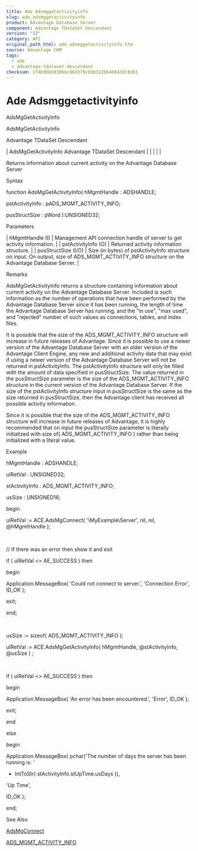 ```yaml
---
title: Ade Adsmggetactivityinfo
slug: ade_adsmggetactivityinfo
product: Advantage Database Server
component: Advantage TDataSet Descendant
version: "12"
category: API
original_path_html: ade_adsmggetactivityinfo.htm
source: Advantage CHM
tags:
  - ade
  - advantage-tdataset-descendant
checksum: 1f4b9bbb8306bc06d379cb963226b48843dc8db1
---
```


# Ade Adsmggetactivityinfo

AdsMgGetActivityInfo

AdsMgGetActivityInfo

Advantage TDataSet Descendant

| AdsMgGetActivityInfo  Advantage TDataSet Descendant |  |  |  |  |

Returns information about current activity on the Advantage Database Server

Syntax

function AdsMgGetActivityInfo( hMgmtHandle : ADSHANDLE;

pstActivityInfo : pADS\_MGMT\_ACTIVITY\_INFO;

pusStructSize : pWord ):UNSIGNED32;

Parameters

| hMgmtHandle (I) | Management API connection handle of server to get activity information. |
| pstActivityInfo (O) | Returned activity information structure. |
| pusStructSize (I/O) | Size (in bytes) of pstActivityInfo structure on input. On output, size of ADS\_MGMT\_ACTIVITY\_INFO structure on the Advantage Database Server. |

Remarks

AdsMgGetActivityInfo returns a structure containing information about current activity on the Advantage Database Server. Included is such information as the number of operations that have been performed by the Advantage Database Server since it has been running, the length of time the Advantage Database Server has running, and the "in use", "max used", and "rejected" number of such values as connections, tables, and index files.

It is possible that the size of the ADS\_MGMT\_ACTIVITY\_INFO structure will increase in future releases of Advantage. Since it is possible to use a newer version of the Advantage Database Server with an older version of the Advantage Client Engine, any new and additional activity data that may exist if using a newer version of the Advantage Database Server will not be returned in pstActivityInfo. The pstActivityInfo structure will only be filled with the amount of data specified in pusStructSize. The value returned in the pusStructSize parameter is the size of the ADS\_MGMT\_ACTIVITY\_INFO structure in the current version of the Advantage Database Server. If the size of the pstActivityInfo structure input in pusStructSize is the same as the size returned in pusStructSize, then the Advantage client has received all possible activity information.

Since it is possible that the size of the ADS\_MGMT\_ACTIVITY\_INFO structure will increase in future releases of Advantage, it is highly recommended that on input the pusStructSize parameter is literally initialized with size of( ADS\_MGMT\_ACTIVITY\_INFO ) rather than being initialized with a literal value.

Example

hMgmtHandle : ADSHANDLE;

ulRetVal : UNSIGNED32;

stActivityInfo : ADS\_MGMT\_ACTIVITY\_INFO;

usSize : UNSIGNED16;

begin

ulRetVal := ACE.AdsMgConnect( '\\MyExample\Server', nil, nil, @hMgmtHandle );

 

// If there was an error then show it and exit

if ( ulRetVal <> AE\_SUCCESS ) then

begin

Application.MessageBox( 'Could not connect to server.', 'Connection Error', ID\_OK );

exit;

end;

 

usSize := sizeof( ADS\_MGMT\_ACTIVITY\_INFO );

ulRetVal := ACE.AdsMgGetActivityInfo( hMgmtHandle, @stActivityInfo, @usSize ) ;

 

if ( ulRetVal <> AE\_SUCCESS ) then

begin

Application.MessageBox( 'An error has been encountered.', 'Error', ID\_OK );

exit;

end

else

begin

Application.MessageBox( pchar('The number of days the server has been running is: '

+ IntToStr( stActivityInfo.stUpTime.usDays )),

'Up Time',

ID\_OK );

end;

See Also

[AdsMgConnect](ade_adsmgconnect.md)

[ADS\_MGMT\_ACTIVITY\_INFO](ade_ads_mgmt_activity_info.md)
